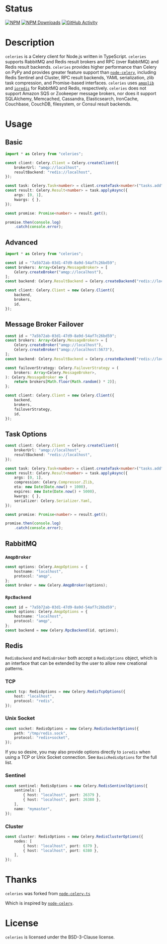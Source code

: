 # Status

[![NPM](https://img.shields.io/npm/v/celeries.svg)](https://www.npmjs.com/package/celeries)
[![NPM Downloads](https://img.shields.io/npm/dw/celeries)](https://www.npmjs.com/package/celeries)
[![GitHub Activity](https://img.shields.io/github/commit-activity/w/node-celeries/celeries)](https://www.github.com/node-celeries/celeries)


# Description

`celeries` is a Celery client for Node.js written in TypeScript.
`celeries` supports RabbitMQ and Redis result brokers and RPC (over
RabbitMQ) and Redis result backends. `celeries` provides
higher performance than Celery on PyPy and provides greater feature support than
[`node-celery`](https://github.com/mher/node-celery), including Redis Sentinel
and Cluster, RPC result backends, YAML serialization, zlib task compression, and
Promise-based interfaces. `celeries` uses
[`amqplib`](https://github.com/squaremo/amqp.node) and
[`ioredis`](https://github.com/luin/ioredis) for RabbitMQ and Redis,
respectively. `celeries` does not support Amazon SQS or Zookeeper message
brokers, nor does it support SQLAlchemy, Memcached, Cassandra, Elasticsearch,
IronCache, Couchbase, CouchDB, filesystem, or Consul result backends.


# Usage
## Basic
```ts
import * as Celery from "celeries";

const client: Celery.Client = Celery.createClient({
	brokerUrl: "amqp://localhost",
	resultBackend: "redis://localhost",
});

const task: Celery.Task<number> = client.createTask<number>("tasks.add");
const result: Celery.Result<number> = task.applyAsync({
	args: [0, 1],
	kwargs: { },
});

const promise: Promise<number> = result.get();

promise.then(console.log)
	.catch(console.error);
```

## Advanced
```ts
import * as Celery from "celeries";

const id = "7a5b72ab-03d1-47d9-8a9d-54af7c26bd59";
const brokers: Array<Celery.MessageBroker> = [
	Celery.createBroker("amqp://localhost"),
];
const backend: Celery.ResultBackend = Celery.createBackend("redis://localhost");

const client: Celery.Client = new Celery.Client({
	backend,
	brokers,
	id,
});
```

## Message Broker Failover
```ts
const id = "7a5b72ab-03d1-47d9-8a9d-54af7c26bd59";
const brokers: Array<Celery.MessageBroker> = [
	Celery.createBroker("amqp://localhost"),
	Celery.createBroker("amqp://localhost:5673"),
];
const backend: Celery.ResultBackend = Celery.createBackend("redis://localhost");

const failoverStrategy: Celery.FailoverStrategy = (
	brokers: Array<Celery.MessageBroker>,
): Celery.MessageBroker => {
	return brokers[Math.floor(Math.random() * 2)];
};

const client: Celery.Client = new Celery.Client({
	backend,
	brokers,
	failoverStrategy,
	id,
});
```

## Task Options

```ts
const client: Celery.Client = Celery.createClient({
	brokerUrl: "amqp://localhost",
	resultBackend: "redis://localhost",
});

const task: Celery.Task<number> = client.createTask<number>("tasks.add");
const result: Celery.Result<number> = task.applyAsync({
	args: [0, 1],
	compression: Celery.Compressor.Zlib,
	eta: new Date(Date.now() + 1000),
	expires: new Date(Date.now() + 5000),
	kwargs: { },
	serializer: Celery.Serializer.Yaml,
});

const promise: Promise<number> = result.get();

promise.then(console.log)
	.catch(console.error);
```

## RabbitMQ
### `AmqpBroker`

```ts
const options: Celery.AmqpOptions = {
	hostname: "localhost",
	protocol: "amqp",
};
const broker = new Celery.AmqpBroker(options);
```

### `RpcBackend`

```ts
const id = "7a5b72ab-03d1-47d9-8a9d-54af7c26bd59";
const options: Celery.AmqpOptions = {
	hostname: "localhost",
	protocol: "amqp",
};
const backend = new Celery.RpcBackend(id, options);
```

## Redis

`RedisBackend` and `RedisBroker` both accept a `RedisOptions` object, which is
an interface that can be extended by the user to allow new creational patterns.

### TCP
```ts
const tcp: RedisOptions = new Celery.RedisTcpOptions({
	host: "localhost",
	protocol: "redis",
});
```

### Unix Socket
```ts
const socket: RedisOptions = new Celery.RedisSocketOptions({
	path: "/tmp/redis.sock",
	protocol: "redis+socket",
});
```

If you so desire, you may also provide options directly to `ioredis` when using
a TCP or Unix Socket connection. See `BasicRedisOptions` for the full list.

### Sentinel
```ts
const sentinel: RedisOptions = new Celery.RedisSentinelOptions({
	sentinels: [
		{ host: "localhost", port: 26379 },
		{ host: "localhost", port: 26380 },
	],
	name: "mymaster",
});
```

### Cluster
```ts
const cluster: RedisOptions = new Celery.RedisClusterOptions({
	nodes: [
		{ host: "localhost", port: 6379 },
		{ host: "localhost", port: 6380 },
	],
});
```

# Thanks

`celeries` was forked from
[`node-celery-ts`](https://github.com/node-celery-ts/node-celery-ts)

Which is inspired by
[`node-celery`](https://github.com/mher/node-celery).

# License

`celeries` is licensed under the BSD-3-Clause license.

